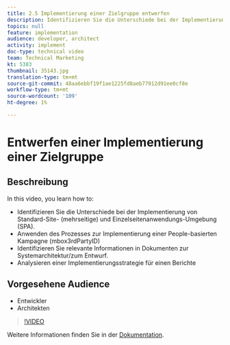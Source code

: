 ```yaml
---
title: 2.5 Implementierung einer Zielgruppe entwerfen
description: Identifizieren Sie die Unterschiede bei der Implementierung von Standard-Site- (mehrseitige) und Einzelseitenanwendungs-Umgebung, wenden Sie den Vorgang auf die Implementierung einer People-Based-Kampagne (mbox3rdPartyID) an, identifizieren Sie relevante Informationen in Systemarchitektur-/Design-Dokumenten, analysieren Sie eine Berichte-Strategie für die Implikationen der Implementierung.
topics: null
feature: implementation
audience: developer, architect
activity: implement
doc-type: technical video
team: Technical Marketing
kt: 5383
thumbnail: 35143.jpg
translation-type: tm+mt
source-git-commit: 48aa6ebbf19f1ae1225fd8aeb77912d91ee0cf8e
workflow-type: tm+mt
source-wordcount: '109'
ht-degree: 1%

---
```



# Entwerfen einer Implementierung einer Zielgruppe

## Beschreibung

In this video, you learn how to:

* Identifizieren Sie die Unterschiede bei der Implementierung von Standard-Site- (mehrseitige) und Einzelseitenanwendungs-Umgebung (SPA).
* Anwenden des Prozesses zur Implementierung einer People-basierten Kampagne (mbox3rdPartyID)
* Identifizieren Sie relevante Informationen in Dokumenten zur Systemarchitektur/zum Entwurf.
* Analysieren einer Implementierungsstrategie für einen Berichte

## Vorgesehene Audience

* Entwickler
* Architekten

>[!VIDEO](https://video.tv.adobe.com/v/35143/?quality=12)

Weitere Informationen finden Sie in der [Dokumentation](https://docs.adobe.com/content/help/en/target/using/implement-target/implementing-target.html).
